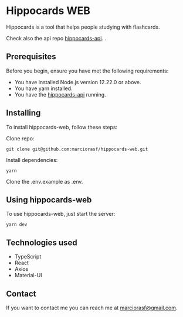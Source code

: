 # Hippocards WEB

Hippocards is a tool that helps people studying with flashcards.

Check also the api repo [hippocards-api](https://github.com/marciorasf/hippocards-api).
.
## Prerequisites

Before you begin, ensure you have met the following requirements:
* You have installed Node.js version 12.22.0 or above.
* You have yarn installed.
* You have the [hippocards-api](https://github.com/marciorasf/hippocards-api) running.

## Installing 

To install hippocards-web, follow these steps:

Clone repo:
```
git clone git@github.com:marciorasf/hippocards-web.git
```

Install dependencies:
```
yarn
```

Clone the .env.example as .env.

## Using hippocards-web

To use hippocards-web, just start the server:

```
yarn dev
```

## Technologies used
* TypeScript
* React
* Axios
* Material-UI

## Contact

If you want to contact me you can reach me at marciorasf@gmail.com.
